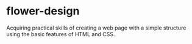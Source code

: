 # flower-design
Acquiring practical skills of creating a web page with a simple structure using the basic features of HTML and CSS.

